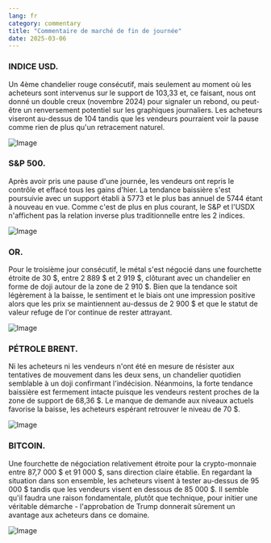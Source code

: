 ```yaml
---
lang: fr
category: commentary
title: "Commentaire de marché de fin de journée"
date: 2025-03-06
---
```


### INDICE USD.

Un 4ème chandelier rouge consécutif, mais seulement au moment où les acheteurs sont intervenus sur le support de 103,33 et, ce faisant, nous ont donné un double creux (novembre 2024) pour signaler un rebond, ou peut-être un renversement potentiel sur les graphiques journaliers. Les acheteurs viseront au-dessus de 104 tandis que les vendeurs pourraient voir la pause comme rien de plus qu'un retracement naturel.

![Image](https://markleighedu.github.io/img/Mar-2025/06-Mar-2025/usdindex.jpg)

### S&P 500.

Après avoir pris une pause d'une journée, les vendeurs ont repris le contrôle et effacé tous les gains d'hier. La tendance baissière s'est poursuivie avec un support établi à 5773 et le plus bas annuel de 5744 étant à nouveau en vue. Comme c'est de plus en plus courant, le S&P et l'USDX n'affichent pas la relation inverse plus traditionnelle entre les 2 indices.

![Image](https://markleighedu.github.io/img/Mar-2025/06-Mar-2025/sp500.jpg)

### OR.

Pour le troisième jour consécutif, le métal s'est négocié dans une fourchette étroite de 30 $, entre 2 889 $ et 2 919 $, clôturant avec un chandelier en forme de doji autour de la zone de 2 910 $. Bien que la tendance soit légèrement à la baisse, le sentiment et le biais ont une impression positive alors que les prix se maintiennent au-dessus de 2 900 $ et que le statut de valeur refuge de l'or continue de rester attrayant.

![Image](https://markleighedu.github.io/img/Mar-2025/06-Mar-2025/gold.jpg)

### PÉTROLE BRENT.

Ni les acheteurs ni les vendeurs n'ont été en mesure de résister aux tentatives de mouvement dans les deux sens, un chandelier quotidien semblable à un doji confirmant l'indécision. Néanmoins, la forte tendance baissière est fermement intacte puisque les vendeurs restent proches de la zone de support de 68,36 $. Le manque de demande aux niveaux actuels favorise la baisse, les acheteurs espérant retrouver le niveau de 70 $.

![Image](https://markleighedu.github.io/img/Mar-2025/06-Mar-2025/brentoil.jpg)

### BITCOIN.

Une fourchette de négociation relativement étroite pour la crypto-monnaie entre 87,7 000 $ et 91 000 $, sans direction claire établie. En regardant la situation dans son ensemble, les acheteurs visent à tester au-dessus de 95 000 $ tandis que les vendeurs visent en dessous de 85 000 $. Il semble qu'il faudra une raison fondamentale, plutôt que technique, pour initier une véritable démarche - l'approbation de Trump donnerait sûrement un avantage aux acheteurs dans ce domaine. 

![Image](https://markleighedu.github.io/img/Mar-2025/06-Mar-2025/bitcoin.jpg)


